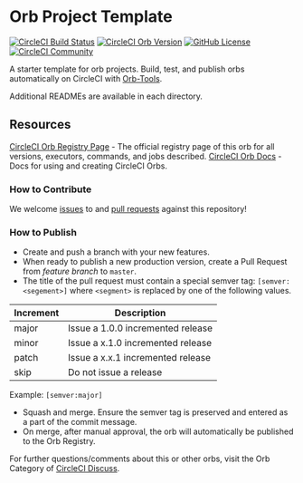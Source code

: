# Orb Project Template

[![CircleCI Build Status](https://circleci.com/gh/gimlet-io/circleci-orb.svg?style=shield "CircleCI Build Status")](https://circleci.com/gh/gimlet-io/circleci-orb) [![CircleCI Orb Version](https://img.shields.io/badge/endpoint.svg?url=https://badges.circleci.io/orb/gimlet-io/circleci-orb)](https://circleci.com/orbs/registry/orb/gimlet-io/circleci-orb) [![GitHub License](https://img.shields.io/badge/license-MIT-lightgrey.svg)](https://raw.githubusercontent.com/gimlet-io/circleci-orb/master/LICENSE) [![CircleCI Community](https://img.shields.io/badge/community-CircleCI%20Discuss-343434.svg)](https://discuss.circleci.com/c/ecosystem/orbs)


A starter template for orb projects. Build, test, and publish orbs automatically on CircleCI with [Orb-Tools](https://circleci.com/orbs/registry/orb/circleci/orb-tools).

Additional READMEs are available in each directory.


## Resources

[CircleCI Orb Registry Page](https://circleci.com/orbs/registry/orb/gimlet-io/circleci-orb) - The official registry page of this orb for all versions, executors, commands, and jobs described.
[CircleCI Orb Docs](https://circleci.com/docs/2.0/orb-intro/#section=configuration) - Docs for using and creating CircleCI Orbs.

### How to Contribute

We welcome [issues](https://github.com/gimlet-io/circleci-orb/issues) to and [pull requests](https://github.com/gimlet-io/circleci-orb/pulls) against this repository!

### How to Publish
* Create and push a branch with your new features.
* When ready to publish a new production version, create a Pull Request from _feature branch_ to `master`.
* The title of the pull request must contain a special semver tag: `[semver:<segement>]` where `<segment>` is replaced by one of the following values.

| Increment | Description|
| ----------| -----------|
| major     | Issue a 1.0.0 incremented release|
| minor     | Issue a x.1.0 incremented release|
| patch     | Issue a x.x.1 incremented release|
| skip      | Do not issue a release|

Example: `[semver:major]`

* Squash and merge. Ensure the semver tag is preserved and entered as a part of the commit message.
* On merge, after manual approval, the orb will automatically be published to the Orb Registry.


For further questions/comments about this or other orbs, visit the Orb Category of [CircleCI Discuss](https://discuss.circleci.com/c/orbs).

